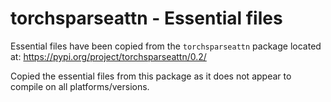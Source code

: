 # torchsparseattn - Essential files

Essential files have been copied from the `torchsparseattn` package located at:
https://pypi.org/project/torchsparseattn/0.2/

Copied the essential files from this package as it does not appear to compile on all platforms/versions.
